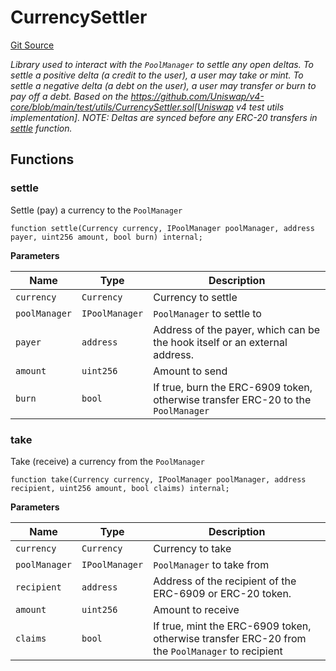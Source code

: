 # CurrencySettler
[Git Source](https://github.com/jincubator/protocol/blob/85f1f4b406fe93b3be0808f4f39f0d03e4391578/src/utils/CurrencySettler.sol)

*Library used to interact with the `PoolManager` to settle any open deltas.
To settle a positive delta (a credit to the user), a user may take or mint.
To settle a negative delta (a debt on the user), a user may transfer or burn to pay off a debt.
Based on the https://github.com/Uniswap/v4-core/blob/main/test/utils/CurrencySettler.sol[Uniswap v4 test utils implementation].
NOTE: Deltas are synced before any ERC-20 transfers in [settle](/src/utils/CurrencySettler.sol/library.CurrencySettler.md#settle) function.*


## Functions
### settle

Settle (pay) a currency to the `PoolManager`


```solidity
function settle(Currency currency, IPoolManager poolManager, address payer, uint256 amount, bool burn) internal;
```
**Parameters**

|Name|Type|Description|
|----|----|-----------|
|`currency`|`Currency`|Currency to settle|
|`poolManager`|`IPoolManager`|`PoolManager` to settle to|
|`payer`|`address`|Address of the payer, which can be the hook itself or an external address.|
|`amount`|`uint256`|Amount to send|
|`burn`|`bool`|If true, burn the ERC-6909 token, otherwise transfer ERC-20 to the `PoolManager`|


### take

Take (receive) a currency from the `PoolManager`


```solidity
function take(Currency currency, IPoolManager poolManager, address recipient, uint256 amount, bool claims) internal;
```
**Parameters**

|Name|Type|Description|
|----|----|-----------|
|`currency`|`Currency`|Currency to take|
|`poolManager`|`IPoolManager`|`PoolManager` to take from|
|`recipient`|`address`|Address of the recipient of the ERC-6909 or ERC-20 token.|
|`amount`|`uint256`|Amount to receive|
|`claims`|`bool`|If true, mint the ERC-6909 token, otherwise transfer ERC-20 from the `PoolManager` to recipient|


